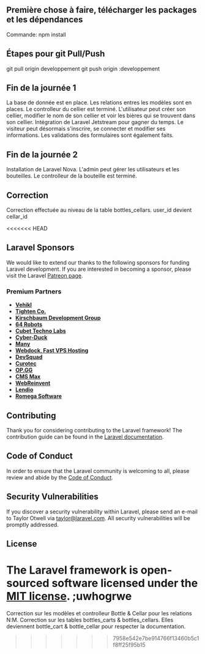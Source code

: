 ## Première chose à faire, télécharger les packages et les dépendances

Commande: npm install

## Étapes pour git Pull/Push
git pull origin developpement
git push origin <ma-branche>:developpement

## Fin de la journée 1

La base de donnée est en place. Les relations entres les modèles sont en places. Le controlleur du cellier est terminé.
L'utilisateur peut créer son cellier, modifier le nom de son cellier et voir les bières qui se trouvent dans son cellier.
Intégration de Laravel Jetstream pour gagner du temps. Le visiteur peut désormais s'inscrire, se connecter et modifier ses informations.
Les validations des formulaires sont également faits.

## Fin de la journée 2

Installation de Laravel Nova. L'admin peut gérer les utilisateurs et les bouteilles. Le controlleur de la bouteille est terminé. 


## Correction
Correction effectuée au niveau de la table 
bottles_cellars. user_id devient cellar_id

<<<<<<< HEAD
## Laravel Sponsors

We would like to extend our thanks to the following sponsors for funding Laravel development. If you are interested in becoming a sponsor, please visit the Laravel [Patreon page](https://patreon.com/taylorotwell).

### Premium Partners

- **[Vehikl](https://vehikl.com/)**
- **[Tighten Co.](https://tighten.co)**
- **[Kirschbaum Development Group](https://kirschbaumdevelopment.com)**
- **[64 Robots](https://64robots.com)**
- **[Cubet Techno Labs](https://cubettech.com)**
- **[Cyber-Duck](https://cyber-duck.co.uk)**
- **[Many](https://www.many.co.uk)**
- **[Webdock, Fast VPS Hosting](https://www.webdock.io/en)**
- **[DevSquad](https://devsquad.com)**
- **[Curotec](https://www.curotec.com/services/technologies/laravel/)**
- **[OP.GG](https://op.gg)**
- **[CMS Max](https://www.cmsmax.com/)**
- **[WebReinvent](https://webreinvent.com/?utm_source=laravel&utm_medium=github&utm_campaign=patreon-sponsors)**
- **[Lendio](https://lendio.com)**
- **[Romega Software](https://romegasoftware.com)**

## Contributing

Thank you for considering contributing to the Laravel framework! The contribution guide can be found in the [Laravel documentation](https://laravel.com/docs/contributions).

## Code of Conduct

In order to ensure that the Laravel community is welcoming to all, please review and abide by the [Code of Conduct](https://laravel.com/docs/contributions#code-of-conduct).

## Security Vulnerabilities

If you discover a security vulnerability within Laravel, please send an e-mail to Taylor Otwell via [taylor@laravel.com](mailto:taylor@laravel.com). All security vulnerabilities will be promptly addressed.

## License

The Laravel framework is open-sourced software licensed under the [MIT license](https://opensource.org/licenses/MIT).
 ;uwhogrwe
=======
Correction sur les modèles et controlleur Bottle & Cellar pour les relations N:M.
Correction sur les tables bottles_carts & bottles_cellars. 
Elles deviennent bottle_cart & bottle_cellar pour respecter la documentation.
>>>>>>> 7958e542e7be914766f13460b5c1f8ff25f95b15
